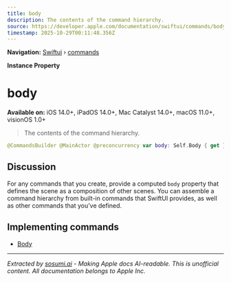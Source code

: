 ```yaml
---
title: body
description: The contents of the command hierarchy.
source: https://developer.apple.com/documentation/swiftui/commands/body-swift.property
timestamp: 2025-10-29T00:11:48.356Z
---
```


**Navigation:** [Swiftui](/documentation/swiftui) › [commands](/documentation/swiftui/commands)

**Instance Property**

# body

**Available on:** iOS 14.0+, iPadOS 14.0+, Mac Catalyst 14.0+, macOS 11.0+, visionOS 1.0+

> The contents of the command hierarchy.

```swift
@CommandsBuilder @MainActor @preconcurrency var body: Self.Body { get }
```

## Discussion

For any commands that you create, provide a computed `body` property that defines the scene as a composition of other scenes. You can assemble a command hierarchy from built-in commands that SwiftUI provides, as well as other commands that you’ve defined.

## Implementing commands

- [Body](/documentation/swiftui/commands/body-swift.associatedtype)

---

*Extracted by [sosumi.ai](https://sosumi.ai) - Making Apple docs AI-readable.*
*This is unofficial content. All documentation belongs to Apple Inc.*
